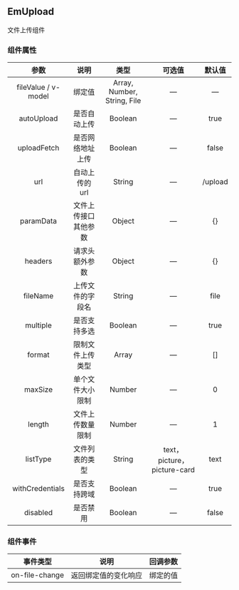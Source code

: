 ## EmUpload

文件上传组件

### 组件属性

|         参数          |     说明     |             类型              |            可选值            |   默认值   |
|:-------------------:|:----------:|:---------------------------:|:-------------------------:|:-------:|
| fileValue / v-model |    绑定值     | Array, Number, String, File |             —             |    —    |
|     autoUpload      |   是否自动上传   |           Boolean           |             —             |  true   |
|     uploadFetch     |  是否网络地址上传  |           Boolean           |             —             |  false  |
|         url         |  自动上传的url  |           String            |             —             | /upload |
|      paramData      | 文件上传接口其他参数 |           Object            |             —             |   {}    |
|       headers       |  请求头额外参数   |           Object            |             —             |   {}    |
|      fileName       |  上传文件的字段名  |           String            |             —             |  file   |
|      multiple       |   是否支持多选   |           Boolean           |             —             |  true   |
|       format        |  限制文件上传类型  |            Array            |             —             |   []    |
|       maxSize       |  单个文件大小限制  |           Number            |             —             |    0    |
|       length        |  文件上传数量限制  |           Number            |             —             |    1    |
|      listType       |  文件列表的类型   |           String            | text，picture，picture-card |  text   |
|   withCredentials   |   是否支持跨域   |           Boolean           |             —             |  true   |
|      disabled       |    是否禁用    |           Boolean           |             —             |  false  |

### 组件事件

|      事件类型      |     说明     | 回调参数 |
|:--------------:|:----------:|:----:|
| on-file-change | 返回绑定值的变化响应 | 绑定的值 |
